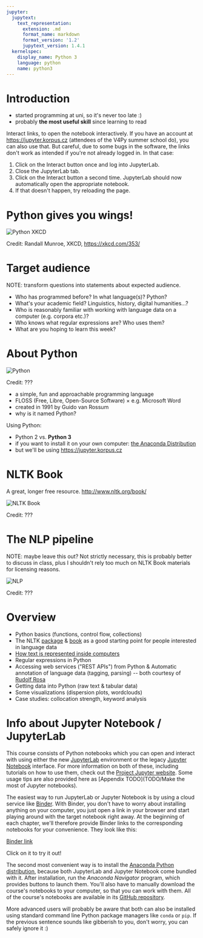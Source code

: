 ```yaml
---
jupyter:
  jupytext:
    text_representation:
      extension: .md
      format_name: markdown
      format_version: '1.2'
      jupytext_version: 1.4.1
  kernelspec:
    display_name: Python 3
    language: python
    name: python3
---
```


# Introduction

- started programming at uni, so it's never too late :)
- probably **the most useful skill** since learning to read

Interact links, to open the notebook interactively. If you have an
account at <https://jupyter.korpus.cz> (attendees of the V4Py summer
school do), you can also use that. But careful, due to some bugs in the
software, the links don't work as intended if you're not already logged
in. In that case:

1. Click on the Interact button once and log into JupyterLab.
2. Close the JupyterLab tab.
3. Click on the Interact button a second time. JupyterLab should now
   automatically open the appropriate notebook.
4. If that doesn't happen, try reloading the page.

# Python gives you wings!

![Python XKCD](https://imgs.xkcd.com/comics/python.png)

Credit: Randall Munroe, XKCD, <https://xkcd.com/353/>

# Target audience

NOTE: transform questions into statements about expected audience.

- Who has programmed before? In what language(s)? Python?
- What's your academic field? Linguistics, history, digital
  humanities...?
- Who is reasonably familiar with working with language data on a
  computer (e.g. corpora etc.)?
- Who knows what regular expressions are? Who uses them?
- What are you hoping to learn this week?

# About Python

![Python](./python.svg)

Credit: ???

- a simple, fun and approachable programming language
- FLOSS (Free, Libre, Open-Source Software) × e.g. Microsoft Word
- created in 1991 by Guido van Rossum
- why is it named Python?

Using Python:

- Python 2 vs. **Python 3**
- if you want to install it on your own computer: [the Anaconda
  Distribution](https://www.anaconda.com/distribution/)
- but we'll be using <https://jupyter.korpus.cz>

# NLTK Book

A great, longer free resource. <http://www.nltk.org/book/>

![NLTK Book](./nltk_book.jpg)

Credit: ???

# The NLP pipeline

NOTE: maybe leave this out? Not strictly necessary, this is probably
better to discuss in class, plus I shouldn't rely too much on NLTK Book
materials for licensing reasons.

![NLP](./dialogue.png)

Credit: ???

# Overview

- Python basics (functions, control flow, collections)
- The NLTK [package](http://www.nltk.org/) &
  [book](http://www.nltk.org/book) as a good starting point for people
  interested in language data
- [How text is represented inside
  computers](https://dlukes.github.io/unicode.html)
- Regular expressions in Python
- Accessing web services ("REST APIs") from Python & Automatic
  annotation of language data (tagging, parsing) -- both courtesy of
  [Rudolf Rosa](https://ufal.mff.cuni.cz/rudolf-rosa)
- Getting data into Python (raw text & tabular data)
- Some visualizations (dispersion plots, wordclouds)
- Case studies: collocation strength, keyword analysis

<!-- - Hackathon on Friday! -->

# Info about Jupyter Notebook / JupyterLab

This course consists of Python notebooks which you can open and interact
with using either the new
[JupyterLab](https://jupyterlab.readthedocs.io) environment or the
legacy [Jupyter Notebook](https://jupyter-notebook.readthedocs.io)
interface. For more information on both of these, including tutorials on
how to use them, check out the [Project Jupyter
website](https://jupyter.org). Some usage tips are also provided here as
[Appendix TODO](TODO/Make the most of Jupyter notebooks).

The easiest way to run JupyterLab or Jupyter Notebook is by using a
cloud service like [Binder](https://mybinder.org). With Binder, you
don't have to worry about installing anything on your computer, you just
open a link in your browser and start playing around with the target
notebook right away. At the beginning of each chapter, we'll therefore
provide Binder links to the corresponding notebooks for your
convenience. They look like this:

[Binder link](TODO)

Click on it to try it out!

The second most convenient way is to install the [Anaconda Python
distribution](https://www.anaconda.com/distribution/), because both
JupyterLab and Jupyter Notebook come bundled with it. After
installation, run the *Anaconda Navigator* program, which provides
buttons to launch them. You'll also have to manually download the
course's notebooks to your computer, so that you can work with them. All
of the course's notebooks are available in its [GitHub
repository](TODO).

More advanced users will probably be aware that both can also be
installed using standard command line Python package managers like
`conda` or `pip`. If the previous sentence sounds like gibberish to you,
don't worry, you can safely ignore it :)
